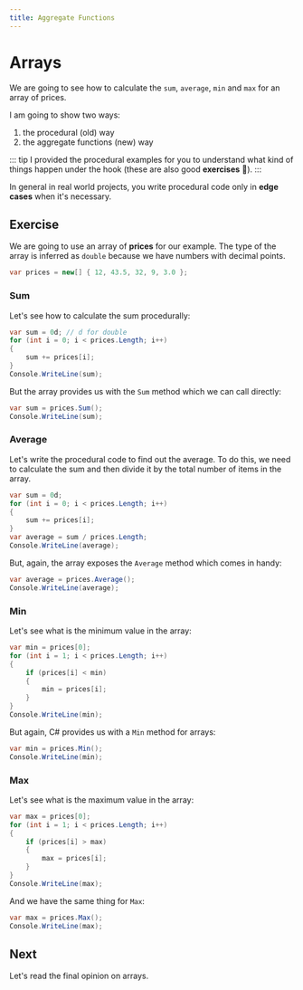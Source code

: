 ```yaml
---
title: Aggregate Functions
---
```


# Arrays

We are going to see how to calculate the `sum`, `average`, `min` and `max` for an array of prices.

I am going to show two ways:
1. the procedural (old) way
2. the aggregate functions (new) way

::: tip
I provided the procedural examples for you to understand what kind of things happen under the hook (these are also good **exercises** :muscle:).
:::

<!-- ![Gym exercise](https://media.giphy.com/media/MnrYw86as4iwo/giphy.gif) -->

In general in real world projects, you write procedural code only in **edge cases** when it's necessary.


## Exercise
We are going to use an array of **prices** for our example. The type of the array is inferred as `double` because we have numbers with decimal points.

``` csharp
var prices = new[] { 12, 43.5, 32, 9, 3.0 };
```

### Sum

Let's see how to calculate the sum procedurally:

``` csharp
var sum = 0d; // d for double
for (int i = 0; i < prices.Length; i++)
{
    sum += prices[i];
}
Console.WriteLine(sum);
```

But the array provides us with the `Sum` method which we can call directly:
``` csharp
var sum = prices.Sum();
Console.WriteLine(sum);
```

### Average
Let's write the procedural code to find out the average. To do this, we need to calculate the sum and then divide it by the total number of items in the array.

``` csharp
var sum = 0d;
for (int i = 0; i < prices.Length; i++)
{
    sum += prices[i];
}
var average = sum / prices.Length;
Console.WriteLine(average);
```

But, again, the array exposes the `Average` method which comes in handy:
``` csharp
var average = prices.Average();
Console.WriteLine(average);
```

### Min
Let's see what is the minimum value in the array:

``` csharp
var min = prices[0];
for (int i = 1; i < prices.Length; i++)
{
    if (prices[i] < min)
    {
        min = prices[i];
    }
}
Console.WriteLine(min);
```

But again, C# provides us with a `Min` method for arrays:

``` csharp
var min = prices.Min();
Console.WriteLine(min);
```

### Max
Let's see what is the maximum value in the array:

``` csharp
var max = prices[0];
for (int i = 1; i < prices.Length; i++)
{
    if (prices[i] > max)
    {
        max = prices[i];
    }
}
Console.WriteLine(max);
```

And we have the same thing for `Max`:

``` csharp
var max = prices.Max();
Console.WriteLine(max);
```

## Next
Let's read the final opinion on arrays.
